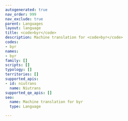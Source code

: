 ```yaml
---
autogenerated: true
nav_order: 999
nav_exclude: true
parent: Languages
layout: language
title: <code>byr</code>
description: Machine translation for <code>byr</code>
codes:
- byr
names:
- byr
family: []
scripts: []
typology: []
territories: []
supported_apis:
- id: niutrans
  name: Niutrans
supported_qe_apis: []
seo:
  name: Machine translation for byr
  type: Language

---
```


